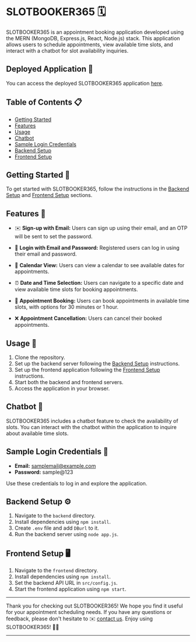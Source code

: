 # SLOTBOOKER365 🗓️

SLOTBOOKER365 is an appointment booking application developed using the MERN (MongoDB, Express.js, React, Node.js) stack. This application allows users to schedule appointments, view available time slots, and interact with a chatbot for slot availability inquiries.

## Deployed Application 🚀

You can access the deployed SLOTBOOKER365 application [here](https://slotbooker365.netlify.app/).

## Table of Contents 📋
- [Getting Started](#getting-started)
- [Features](#features)
- [Usage](#usage)
- [Chatbot](#chatbot)
- [Sample Login Credentials](#sample-login-credentials)
- [Backend Setup](#backend-setup)
- [Frontend Setup](#frontend-setup)

## Getting Started 🚀

To get started with SLOTBOOKER365, follow the instructions in the [Backend Setup](#backend-setup) and [Frontend Setup](#frontend-setup) sections.

## Features 🌟

- ✉️ **Sign-up with Email:** Users can sign up using their email, and an OTP will be sent to set the password.

- 🔐 **Login with Email and Password:** Registered users can log in using their email and password.

- 📅 **Calendar View:** Users can view a calendar to see available dates for appointments.

- ⏰ **Date and Time Selection:** Users can navigate to a specific date and view available time slots for booking appointments.

- 📆 **Appointment Booking:** Users can book appointments in available time slots, with options for 30 minutes or 1 hour.

- ❌ **Appointment Cancellation:** Users can cancel their booked appointments.

## Usage 📝

1. Clone the repository.
2. Set up the backend server following the [Backend Setup](#backend-setup) instructions.
3. Set up the frontend application following the [Frontend Setup](#frontend-setup) instructions.
4. Start both the backend and frontend servers.
5. Access the application in your browser.

## Chatbot 🤖

SLOTBOOKER365 includes a chatbot feature to check the availability of slots. You can interact with the chatbot within the application to inquire about available time slots.

## Sample Login Credentials 🔐

- **Email:** samplemail@example.com
- **Password:** sample@123

Use these credentials to log in and explore the application.

## Backend Setup ⚙️

1. Navigate to the `backend` directory.
2. Install dependencies using `npm install`.
3. Create `.env` file and add `DBurl` to it.
4. Run the backend server using `node app.js`.

## Frontend Setup 🖥️

1. Navigate to the `frontend` directory.
2. Install dependencies using `npm install`.
3. Set the backend API URL in `src/config.js`.
4. Start the frontend application using `npm start`.

---

Thank you for checking out SLOTBOOKER365! We hope you find it useful for your appointment scheduling needs. If you have any questions or feedback, please don't hesitate to ✉️ [contact us](mailto:slotbooker365@gmail.com). Enjoy using SLOTBOOKER365! 📅🚀

---

